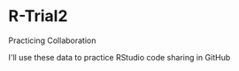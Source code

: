 # R-Trial2
Practicing Collaboration

I'll use these data to practice RStudio code sharing in GitHub
